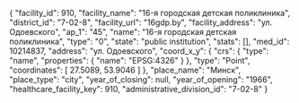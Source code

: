 {
    "facility_id": 910,
    "facility_name": "16-я городская детская поликлиника",
    "district_id": "7-02-8",
    "facility_url": "16gdp.by",
    "facility_address": "ул. Одоевского",
    "ap_1": "45",
    "name": "16-я городская детская поликлиника",
    "type": "0",
    "state": "public institution",
    "stats": [],
    "med_id": 10214837,
    "address": "ул. Одоевского",
    "coord_x_y": {
        "crs": {
            "type": "name",
            "properties": {
                "name": "EPSG:4326"
            }
        },
        "type": "Point",
        "coordinates": [
            27.5089,
            53.9046
        ]
    },
    "place_name": "Минск",
    "place_type": "city",
    "year_of_closing": null,
    "year_of_opening": "1966",
    "healthcare_facility_key": 910,
    "administrative_division_id": "7-02-8"
}